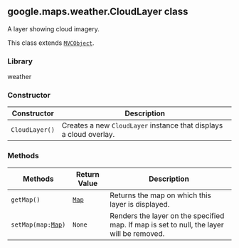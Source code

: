 <h2 id="CloudLayer">
google.maps.weather.CloudLayer
class
</h2><p>A layer showing cloud imagery.</p><p>This class extends
<code><a href="#MVCObject">MVCObject</a></code>.
</p><h3>Library</h3><p>weather</p><h3>Constructor</h3><table summary="class CloudLayer - Constructor" width="100%">
<thead>
<tr><th>Constructor</th>
<th>Description</th>
</tr></thead>
<tbody>
<tr>
<td><code>CloudLayer()</code></td>
<td>Creates a new <code>CloudLayer</code> instance that displays a cloud overlay.</td>
</tr>
</tbody>
</table><h3>Methods</h3><table summary="class CloudLayer - Methods" width="100%">
<thead>
<tr><th>Methods</th>
<th>Return Value</th>
<th>Description</th>
</tr></thead>
<tbody>
<tr>
<td><code>getMap()</code></td>
<td><code><a href="#Map">Map</a></code></td>
<td>Returns the map on which this layer is displayed.</td>
</tr>
<tr>
<td><code>setMap(map:<a href="#Map">Map</a>)</code></td>
<td><code>None</code></td>
<td>Renders the layer on the specified map. If map is set to null, the layer will be removed.</td>
</tr>
</tbody>
</table>
